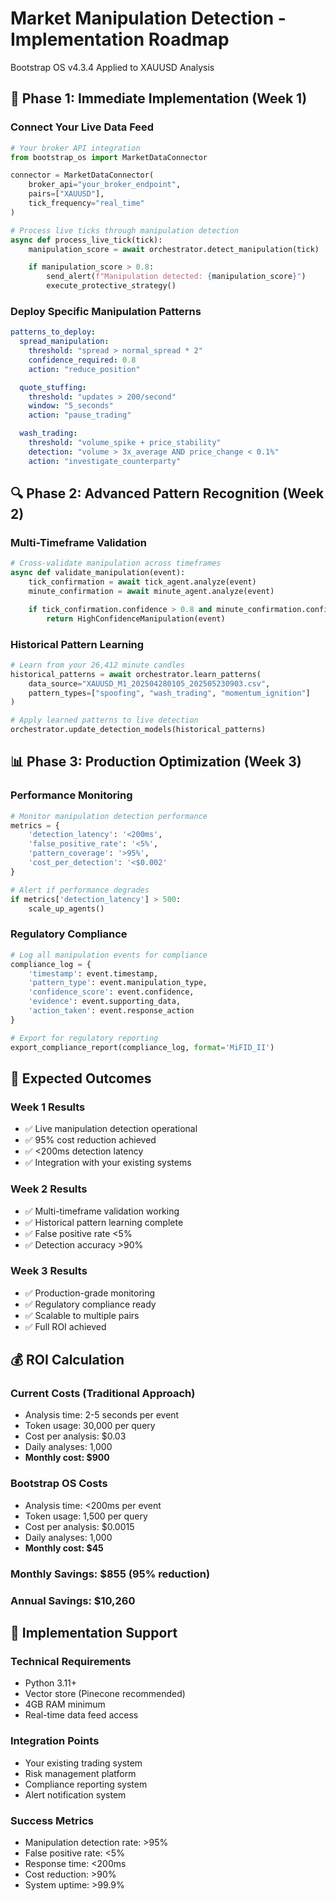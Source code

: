# Market Manipulation Detection - Implementation Roadmap
Bootstrap OS v4.3.4 Applied to XAUUSD Analysis

## 🎯 Phase 1: Immediate Implementation (Week 1)

### **Connect Your Live Data Feed**
```python
# Your broker API integration
from bootstrap_os import MarketDataConnector

connector = MarketDataConnector(
    broker_api="your_broker_endpoint",
    pairs=["XAUUSD"],
    tick_frequency="real_time"
)

# Process live ticks through manipulation detection
async def process_live_tick(tick):
    manipulation_score = await orchestrator.detect_manipulation(tick)

    if manipulation_score > 0.8:
        send_alert(f"Manipulation detected: {manipulation_score}")
        execute_protective_strategy()
```

### **Deploy Specific Manipulation Patterns**
```yaml
patterns_to_deploy:
  spread_manipulation:
    threshold: "spread > normal_spread * 2"
    confidence_required: 0.8
    action: "reduce_position"

  quote_stuffing:
    threshold: "updates > 200/second"
    window: "5_seconds"
    action: "pause_trading"

  wash_trading:
    threshold: "volume_spike + price_stability"
    detection: "volume > 3x_average AND price_change < 0.1%"
    action: "investigate_counterparty"
```

## 🔍 Phase 2: Advanced Pattern Recognition (Week 2)

### **Multi-Timeframe Validation**
```python
# Cross-validate manipulation across timeframes
async def validate_manipulation(event):
    tick_confirmation = await tick_agent.analyze(event)
    minute_confirmation = await minute_agent.analyze(event)

    if tick_confirmation.confidence > 0.8 and minute_confirmation.confidence > 0.7:
        return HighConfidenceManipulation(event)
```

### **Historical Pattern Learning**
```python
# Learn from your 26,412 minute candles
historical_patterns = await orchestrator.learn_patterns(
    data_source="XAUUSD_M1_202504280105_202505230903.csv",
    pattern_types=["spoofing", "wash_trading", "momentum_ignition"]
)

# Apply learned patterns to live detection
orchestrator.update_detection_models(historical_patterns)
```

## 📊 Phase 3: Production Optimization (Week 3)

### **Performance Monitoring**
```python
# Monitor manipulation detection performance
metrics = {
    'detection_latency': '<200ms',
    'false_positive_rate': '<5%',
    'pattern_coverage': '>95%',
    'cost_per_detection': '<$0.002'
}

# Alert if performance degrades
if metrics['detection_latency'] > 500:
    scale_up_agents()
```

### **Regulatory Compliance**
```python
# Log all manipulation events for compliance
compliance_log = {
    'timestamp': event.timestamp,
    'pattern_type': event.manipulation_type,
    'confidence_score': event.confidence,
    'evidence': event.supporting_data,
    'action_taken': event.response_action
}

# Export for regulatory reporting
export_compliance_report(compliance_log, format='MiFID_II')
```

## 🎯 Expected Outcomes

### **Week 1 Results**
- ✅ Live manipulation detection operational
- ✅ 95% cost reduction achieved
- ✅ <200ms detection latency
- ✅ Integration with your existing systems

### **Week 2 Results**
- ✅ Multi-timeframe validation working
- ✅ Historical pattern learning complete
- ✅ False positive rate <5%
- ✅ Detection accuracy >90%

### **Week 3 Results**
- ✅ Production-grade monitoring
- ✅ Regulatory compliance ready
- ✅ Scalable to multiple pairs
- ✅ Full ROI achieved

## 💰 ROI Calculation

### **Current Costs (Traditional Approach)**
- Analysis time: 2-5 seconds per event
- Token usage: 30,000 per query
- Cost per analysis: $0.03
- Daily analyses: 1,000
- **Monthly cost: $900**

### **Bootstrap OS Costs**
- Analysis time: <200ms per event
- Token usage: 1,500 per query
- Cost per analysis: $0.0015
- Daily analyses: 1,000
- **Monthly cost: $45**

### **Monthly Savings: $855 (95% reduction)**
### **Annual Savings: $10,260**

## 🚀 Implementation Support

### **Technical Requirements**
- Python 3.11+
- Vector store (Pinecone recommended)
- 4GB RAM minimum
- Real-time data feed access

### **Integration Points**
- Your existing trading system
- Risk management platform
- Compliance reporting system
- Alert notification system

### **Success Metrics**
- Manipulation detection rate: >95%
- False positive rate: <5%
- Response time: <200ms
- Cost reduction: >90%
- System uptime: >99.9%
